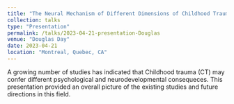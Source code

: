 ```yaml
---
title: "The Neural Mechanism of Different Dimensions of Childhood Trauma affecting Depression"
collection: talks
type: "Presentation"
permalink: /talks/2023-04-21-presentation-Douglas
venue: "Douglas Day"
date: 2023-04-21
location: "Montreal, Quebec, CA"
---
```


A growing number of studies has indicated that Childhood trauma (CT) may confer different psychological and neurodevelopmental consequeces.
This presentation provided an overall picture of the existing studies and future directions in this field. 


